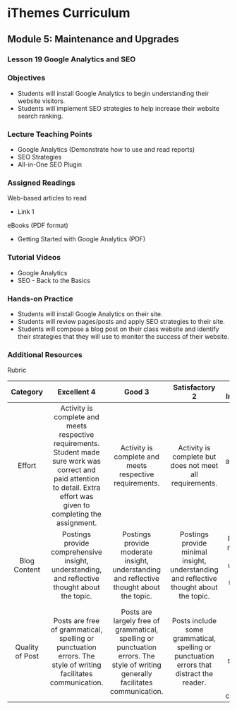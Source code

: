 iThemes Curriculum
==================

Module 5: Maintenance and Upgrades
--------------------------

### Lesson 19 Google Analytics and SEO

### Objectives

* Students will install Google Analytics to begin understanding their website visitors.
* Students will implement SEO strategies to help increase their website search ranking.

### Lecture Teaching Points

- Google Analytics (Demonstrate how to use and read reports)
- SEO Strategies
- All-in-One SEO Plugin

### Assigned Readings

Web-based articles to read

* Link 1

eBooks (PDF format)

* Getting Started with Google Analytics (PDF)

### Tutorial Videos

* Google Analytics
* SEO - Back to the Basics

### Hands-on Practice

* Students will install Google Analytics on their site.
* Students will review pages/posts and apply SEO strategies to their site.
* Students will compose a blog post on their class website and identify their strategies that they will use to monitor the success of their website.

### Additional Resources

Rubric

| **Category** | **Excellent 4** | **Good 3** | **Satisfactory 2** | **Needs Improvement 1** | **Points Received** |
|:------------:|:---------------:|:----------:|:------------------:|:-----------:|:------------:|
| Effort | Activity is complete and meets respective requirements. Student made sure work was correct and paid attention to detail. Extra effort was given to completing the assignment. | Activity is complete and meets respective requirements. | Activity is complete but does not meet all requirements. | Activity is incomplete and/or does not meet respective requirements.| |
| Blog Content | Postings provide comprehensive insight, understanding, and reflective thought about the topic. | Postings provide moderate insight, understanding and reflective thought about the topic. | Postings provide minimal insight, understanding and reflective thought about the topic. | Postings show no evidence of insight, understanding or reflective thought about the topic. | |
| Quality of Post | Posts are free of grammatical, spelling or punctuation errors.  The style of writing facilitates communication. | Posts are largely free of grammatical, spelling or punctuation errors.  The style of writing generally facilitates communication. | Posts include some grammatical, spelling or punctuation errors that distract the reader. | Posts contain numerous grammatical, spelling or punctuation errors.  The style of writing does not facilitate effective communication. | |